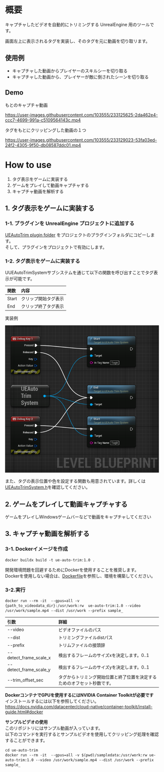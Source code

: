 # 概要
キャプチャしたビデオを自動的にトリミングする UnrealEngine 用のツールです。

画面左上に表示されるタグを実装し、そのタグを元に動画を切り取リます。

## 使用例
- キャプチャした動画からプレイヤーのスキルシーを切り取る
- キャプチャした動画から、プレイヤーが敵に倒されたシーンを切り取る

## Demo
もとのキャプチャ動画

https://user-images.githubusercontent.com/103555/233125625-2da462e4-ccc7-4699-991a-c5109564143c.mp4

タグをもとにクリッピングした動画の１つ

https://user-images.githubusercontent.com/103555/233129023-53fa03ed-24f2-4305-9f50-db08587ddc01.mp4

# How to use

1. タグ表示をゲームに実装する 
2. ゲームをプレイして動画キャプチャする 
3. キャプチャ動画を解析する

## 1. タグ表示をゲームに実装する
### 1-1. プラグインを UnrealEngine プロジェクトに追加する
[UEAutoTrim plugin folder](./Plugins/UEAutoTrim/) をプロジェクトのプラグインフォルダにコピーします。  
そして、プラグインをプロジェクトで有効にします。

### 1-2. タグ表示をゲームに実装する

UUEAutoTrimSystemサブシステムを通じて以下の関数を呼び出すことでタグ表示が可能です。

| 関数 | 内容 |
|:-|:-|
|Start|クリップ開始タグ表示|
|End|クリップ終了タグ表示|

実装例

![](./DocResources/display_tag_example.png)

また、タグの表示位置や色を設定する関数も用意されています。詳しくは[UEAutoTrimSystem.h](./Plugins/UEAutoTrim/Source/UEAutoTrim/Public/UEAutoTrimSystem.h)を確認してください。

## 2. ゲームをプレイして動画キャプチャする
ゲームをプレイしWindowsゲームバーなどで動画をキャプチャしてください

## 3. キャプチャ動画を解析する
### 3-1. Dockerイメージを作成
```
docker buildx build -t ue-auto-trim:1.0 .
```

開発環境問題を回避するためにDockerを使用することを推奨します。   
Dockerを使用しない場合は、[Dockerfile](./Dockerfile)を参照し、環境を構築してください。

### 3-2.実行
```
docker run --rm -it  --gpus=all -v {path_to_videodata_dir}:/usr/work:rw  ue-auto-trim:1.0 --video /usr/work/sample.mp4 --dist /usr/work --prefix sample_
```
| 引数 | 詳細 |
|:-|:-|
| --video | ビデオファイルのパス |
| --dist | トリミングファイルdistパス
| --prefix| トリムファイルの接頭辞|
| --detect_frame_scale_x| 検出するフレームのサイズxを決定します。0..1 |
| --detect_frame_scale_y| 検出するフレームのサイズyを決定します。0..1 |
| --trim_offset_sec| タグからトリミング開始位置と終了位置を決定するためのオフセット秒数です。|


**DockerコンテナでGPUを使用するにはNVIDIA Container Toolkitが必要です**  
インストールするには以下を参照してください。  
https://docs.nvidia.com/datacenter/cloud-native/container-toolkit/install-guide.html#docker


**サンプルビデオの使用**  
このリポジトリにはサンプル動画が入っています。  
以下のコマンドを実行するとサンプルビデオを使用してクリッピング処理を確認することができます。

```
cd ue-auto-trim
docker run --rm -it  --gpus=all -v $(pwd)/sampledata:/usr/work:rw ue-auto-trim:1.0 --video /usr/work/sample.mp4 --dist /usr/work --prefix sample_
```
